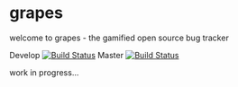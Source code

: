 # grapes 
welcome to grapes - the gamified open source bug tracker

Develop [![Build Status](https://travis-ci.org/PieterVanPittens/grapes.svg?branch=develop)](https://travis-ci.org/PieterVanPittens/grapes)
Master [![Build Status](https://travis-ci.org/PieterVanPittens/grapes.svg?branch=master)](https://travis-ci.org/PieterVanPittens/grapes)

work in progress...



